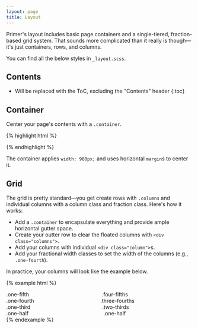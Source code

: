 ```yaml
---
layout: page
title: Layout
---
```


Primer's layout includes basic page containers and a single-tiered, fraction-based grid system. That sounds more complicated than it really is though—it's just containers, rows, and columns.

You can find all the below styles in `_layout.scss`.

## Contents

* Will be replaced with the ToC, excluding the "Contents" header
{:toc}

## Container

Center your page's contents with a `.container`.

{% highlight html %}
<div class="container">
  <!-- contents here -->
</div>
{% endhighlight %}

The container applies `width: 980px;` and uses horizontal `margin`s to center it.

## Grid

The grid is pretty standard—you get create rows with `.columns` and individual columns with a column class and fraction class. Here's how it works:

- Add a `.container` to encapsulate everything and provide ample horizontal gutter space.
- Create your outter row to clear the floated columns with `<div class="columns">`.
- Add your columns with individual `<div class="column">`s.
- Add your fractional width classes to set the width of the columns (e.g., `.one-fourth`).

In practice, your columns will look like the example below.

{% example html %}
<div class="container">
  <div class="columns">
    <div class="one-fifth column">
      .one-fifth
    </div>
    <div class="four-fifths column">
      .four-fifths
    </div>
  </div>

  <div class="columns">
    <div class="one-fourth column">
      .one-fourth
    </div>
    <div class="three-fourths column">
      .three-fourths
    </div>
  </div>

  <div class="columns">
    <div class="one-third column">
      .one-third
    </div>
    <div class="two-thirds column">
      .two-thirds
    </div>
  </div>

  <div class="columns">
    <div class="one-half column">
      .one-half
    </div>
    <div class="one-half column">
      .one-half
    </div>
  </div>
</div>
{% endexample %}
